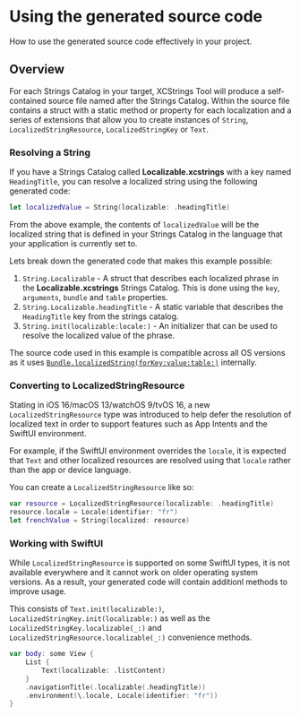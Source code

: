 # Using the generated source code

How to use the generated source code effectively in your project.

## Overview

For each Strings Catalog in your target, XCStrings Tool will produce a self-contained source file named after the Strings Catalog. Within the source file contains a struct with a static method or property for each localization and a series of extensions that allow you to create instances of `String`, `LocalizedStringResource`, `LocalizedStringKey` or `Text`.

### Resolving a String

If you have a Strings Catalog called **Localizable.xcstrings** with a key named `HeadingTitle`, you can resolve a localized string using the following generated code:

```swift
let localizedValue = String(localizable: .headingTitle)
```

From the above example, the contents of `localizedValue` will be the localized string that is defined in your Strings Catalog in the language that your application is currently set to.

Lets break down the generated code that makes this example possible:

1. `String.Localizable` - A struct that describes each localized phrase in the **Localizable.xcstrings** Strings Catalog. This is done using the `key`, `arguments`, `bundle` and `table` properties.
2. `String.Localizable.headingTitle` - A static variable that describes the `HeadingTitle` key from the strings catalog. 
3. `String.init(localizable:locale:)` - An initializer that can be used to resolve the localized value of the phrase.

The source code used in this example is compatible across all OS versions as it uses [`Bundle.localizedString(forKey:value:table:)`](https://developer.apple.com/documentation/foundation/bundle/1417694-localizedstring) internally.

### Converting to LocalizedStringResource

Stating in iOS 16/macOS 13/watchOS 9/tvOS 16, a new `LocalizedStringResource` type was introduced to help defer the resolution of localized text in order to support features such as App Intents and the SwiftUI environment. 

For example, if the SwiftUI environment overrides the `locale`, it is expected that `Text` and other localized resources are resolved using that `locale` rather than the app or device language.

You can create a `LocalizedStringResource` like so:

```swift
var resource = LocalizedStringResource(localizable: .headingTitle)
resource.locale = Locale(identifier: "fr")
let frenchValue = String(localized: resource)
```

### Working with SwiftUI

While `LocalizedStringResource` is supported on some SwiftUI types, it is not available everywhere and it cannot work on older operating system versions. As a result, your generated code will contain additionl methods to improve usage.

This consists of `Text.init(localizable:)`, `LocalizedStringKey.init(localizable:)` as well as the `LocalizedStringKey.localizable(_:)` and `LocalizedStringResource.localizable(_:)` convenience methods.

```swift
var body: some View {
    List {
        Text(localizable: .listContent)
    }
    .navigationTitle(.localizable(.headingTitle))
    .environment(\.locale, Locale(identifier: "fr"))
}
```
